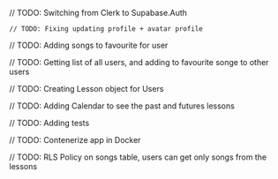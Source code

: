// TODO: Switching from Clerk to Supabase.Auth

    // TODO: Fixing updating profile + avatar profile

// TODO: Adding songs to favourite for user

// TODO: Getting list of all users, and adding to favourite songe to other users

// TODO: Creating Lesson object for Users

// TODO: Adding Calendar to see the past and futures lessons

// TODO: Adding tests

// TODO: Contenerize app in Docker

// TODO: RLS Policy on songs table, users can get only songs from the lessons
